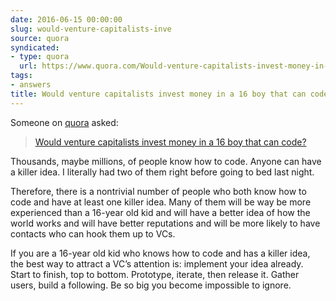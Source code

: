 ```yaml
---
date: 2016-06-15 00:00:00
slug: would-venture-capitalists-inve
source: quora
syndicated:
- type: quora
  url: https://www.quora.com/Would-venture-capitalists-invest-money-in-a-16-boy-that-can-code/answer/Roy-Tang
tags:
- answers
title: Would venture capitalists invest money in a 16 boy that can code?
---
```


Someone on [quora](https://quora.com) asked:

> [Would venture capitalists invest money in a 16 boy that can code?](https://www.quora.com/Would-venture-capitalists-invest-money-in-a-16-boy-that-can-code/answer/Roy-Tang)


Thousands, maybe millions, of people know how to code. Anyone can have a killer idea. I literally had two of them right before going to bed last night.

Therefore, there is a nontrivial number of people who both know how to code and have at least one killer idea. Many of them will be way be more experienced than a 16-year old kid and will have a better idea of how the world works and will have better reputations and will be more likely to have contacts who can hook them up to VCs.

If you are a 16-year old kid who knows how to code and has a killer idea, the best way to attract a VC’s attention is: implement your idea already. Start to finish, top to bottom. Prototype, iterate, then release it. Gather users, build a following. Be so big you become impossible to ignore.